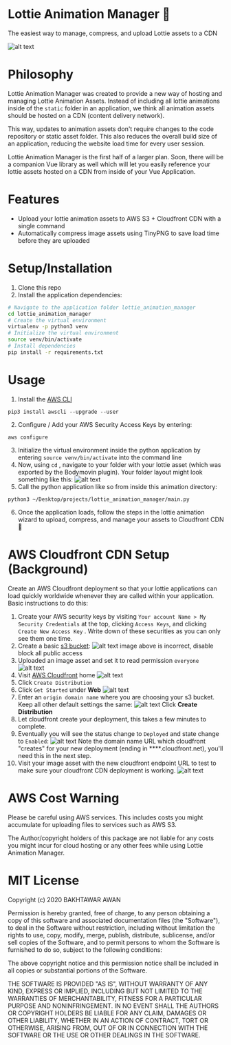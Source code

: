 # Lottie Animation Manager :rocket:
The easiest way to manage, compress, and upload Lottie assets to a CDN

![alt text](documentation_images/application-screenshot.png "Lottie Animation Manager Command Line Application Screenshot")

# Philosophy
Lottie Animation Manager was created to provide a new way of hosting and managing Lottie Animation Assets.  Instead of including all lottie animations inside of the `static` folder in an application, we think all animation assets should be hosted on a CDN (content delivery network).  

This way, updates to animation assets don't require changes to the code repository or static asset folder.  This also reduces the overall build size of an application, reducing the website load time for every user session.

Lottie Animation Manager is the first half of a larger plan.  Soon, there will be a companion Vue library as well which will let you easily reference your lottie assets hosted on a CDN from inside of your Vue Application.

# Features
- Upload your lottie animation assets to AWS S3 + Cloudfront CDN with a single command
- Automatically compress image assets using TinyPNG to save load time before they are uploaded

# Setup/Installation
1. Clone this repo
2. Install the application dependencies:
```bash
# Navigate to the application folder lottie_animation_manager
cd lottie_animation_manager
# Create the virtual environment
virtualenv -p python3 venv
# Initialize the virtual environment
source venv/bin/activate
# Install dependencies
pip install -r requirements.txt
```
# Usage
1. Install the [AWS CLI](https://docs.aws.amazon.com/cli/latest/userguide/install-linux.html)
```
pip3 install awscli --upgrade --user
```
2. Configure / Add your AWS Security Access Keys by entering:
```
aws configure
```
3. Initialize the virtual environment inside the python application by entering `source venv/bin/activate` into the command line
4. Now, using `cd` , navigate to your folder with your lottie asset (which was exported by the Bodymovin plugin).  Your folder layout might look something like this:
![alt text](documentation_images/sample_animation_folder_layout.png "Example Lottie Animation Export Directory")
5. Call the python application like so from inside this animation directory:
```
python3 ~/Desktop/projects/lottie_animation_manager/main.py
```
6. Once the application loads, follow the steps in the lottie animation wizard to upload, compress, and manage your assets to Cloudfront CDN :tada:

# AWS Cloudfront CDN Setup (Background)
Create an AWS Cloudfront deployment so that your lottie applications can load quickly worldwide whenever they are called within your application.
Basic instructions to do this:
1. Create your AWS security keys by visiting `Your account Name > My Security Credentials` at the top, clicking `Access Keys`, and clicking `Create New Access Key` .  Write down of these securities as you can only see them one time.
2. Create a basic [s3 bucket](https://s3.console.aws.amazon.com/s3/bucket/create):
![alt text](documentation_images/create_bucket.png "Create basic S3 bucket")
image above is incorrect, disable block all public access
3. Uploaded an image asset and set it to read permission `everyone`
![alt text](documentation_images/upload_test_image.png "Upload a test image")
4. Visit [AWS Cloudfront](https://console.aws.amazon.com/cloudfront/home?#) home
![alt text](documentation_images/cloudfront_home.png "Cloudfront home")
5. Click `Create Distribution`
6. Click `Get Started` under **Web**
![alt text](documentation_images/get_started.png "Create Distribution - Get Started")
7. Enter an `origin domain name` where you are choosing your s3 bucket.  Keep all other default settings the same:
![alt text](documentation_images/cloudfront_create.png "Create a distribution settings")
Click **Create Distribution**
8. Let cloudfront create your deployment, this takes a few minutes to complete.
9. Eventually you will see the status change to `Deployed` and state change to `Enabled`:
![alt text](documentation_images/deployed_distribution.png "Deployed CDN Distribution")
Note the domain name URL which cloudfront "creates" for your new deployment (ending in ****.cloudfront.net), you'll need this in the next step.
10. Visit your image asset with the new cloudfront endpoint URL to test to make sure your cloudfront CDN deployment is working.
![alt text](documentation_images/test_image_asset.png "Test your image asset on cloudfront")
# AWS Cost Warning
Please be careful using AWS services.  This includes costs you might accumulate for uploading files to services such as AWS S3.  

The Author/copyright holders of this package are not liable for any costs you might incur for cloud hosting or any other fees while using Lottie Animation Manager. 

# MIT License

Copyright (c) 2020 BAKHTAWAR AWAN

Permission is hereby granted, free of charge, to any person obtaining a copy
of this software and associated documentation files (the "Software"), to deal
in the Software without restriction, including without limitation the rights
to use, copy, modify, merge, publish, distribute, sublicense, and/or sell
copies of the Software, and to permit persons to whom the Software is
furnished to do so, subject to the following conditions:

The above copyright notice and this permission notice shall be included in all
copies or substantial portions of the Software.

THE SOFTWARE IS PROVIDED "AS IS", WITHOUT WARRANTY OF ANY KIND, EXPRESS OR
IMPLIED, INCLUDING BUT NOT LIMITED TO THE WARRANTIES OF MERCHANTABILITY,
FITNESS FOR A PARTICULAR PURPOSE AND NONINFRINGEMENT. IN NO EVENT SHALL THE
AUTHORS OR COPYRIGHT HOLDERS BE LIABLE FOR ANY CLAIM, DAMAGES OR OTHER
LIABILITY, WHETHER IN AN ACTION OF CONTRACT, TORT OR OTHERWISE, ARISING FROM,
OUT OF OR IN CONNECTION WITH THE SOFTWARE OR THE USE OR OTHER DEALINGS IN THE
SOFTWARE.